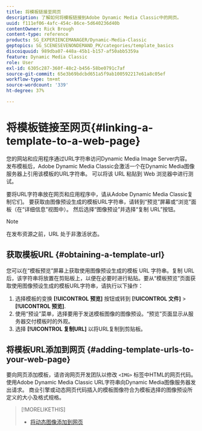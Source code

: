 ```yaml
---
title: 将模板链接至网页
description: 了解如何将模板链接到Adobe Dynamic Media Classic中的网页。
uuid: f111ef06-4afc-454c-86ce-5d640236d40b
contentOwner: Rick Brough
content-type: reference
products: SG_EXPERIENCEMANAGER/Dynamic-Media-Classic
geptopics: SG_SCENESEVENONDEMAND_PK/categories/template_basics
discoiquuid: 989dba07-448a-45b1-b157-af50abb5359a
feature: Dynamic Media Classic
role: User
exl-id: 6305c287-360f-48c2-b456-58be0791c7af
source-git-commit: 65e3b69bdcbd651a5f9ab100592217e61a8c05ef
workflow-type: tm+mt
source-wordcount: '339'
ht-degree: 37%

---
```


# 将模板链接至网页{#linking-a-template-to-a-web-page}

您的网站和应用程序通过URL字符串访问Dynamic Media Image Server内容。 发布模板后，Adobe Dynamic Media Classic会激活一个在Dynamic Media图像服务器上引用该模板的URL字符串。 可以将该 URL 粘贴到 Web 浏览器中进行测试。

要将URL字符串放在网页和应用程序中，请从Adobe Dynamic Media Classic复制它们。 要获取由图像预设生成的模板URL字符串，请转到“预览”屏幕或“浏览”面板（在“详细信息”视图中）。 然后选择“图像预设”并选择“复制 URL”按钮。

>[!NOTE]
>
>在发布资源之前，URL 处于非激活状态。

## 获取模板URL {#obtaining-a-template-url}

您可以在“模板预览”屏幕上获取使用图像预设生成的模板 URL 字符串。复制 URL 后，该字符串将放置在剪贴板上，以便在必要时进行粘贴。要从“模板预览”页面获取使用图像预设生成的模板URL字符串，请执行以下操作：

1. 选择模板的变换 **[!UICONTROL 预览]** 按钮或转到 **[!UICONTROL 文件]** > **[!UICONTROL 预览]**.
1. 使用“预设”菜单，选择要用于发送模板图像的图像预设。“预览”页面显示从服务器交付模板时的外观。
1. 选择 **[!UICONTROL 复制URL]** 以将URL复制到剪贴板。

## 将模板URL添加到网页 {#adding-template-urls-to-your-web-page}

要向网页添加模板，请咨询网页开发团队以修改 `<IMG>` 标签中HTML的网页代码。 使用Adobe Dynamic Media Classic URL字符串向Dynamic Media图像服务器发出请求。 商业引擎或动态网页代码插入的模板图像符合为模板选择的图像预设所定义的大小及格式规格。

>[!MORELIKETHIS]
>
>* [将动态图像添加到网页](linking-urls-web-application.md#adding_dynamic_images_to_your_web_page)

